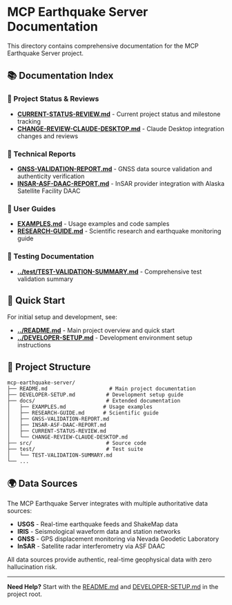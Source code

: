 # MCP Earthquake Server Documentation

This directory contains comprehensive documentation for the MCP Earthquake Server project.

## 📚 Documentation Index

### 🎯 Project Status & Reviews
- **[CURRENT-STATUS-REVIEW.md](CURRENT-STATUS-REVIEW.md)** - Current project status and milestone tracking
- **[CHANGE-REVIEW-CLAUDE-DESKTOP.md](CHANGE-REVIEW-CLAUDE-DESKTOP.md)** - Claude Desktop integration changes and reviews

### 🔬 Technical Reports
- **[GNSS-VALIDATION-REPORT.md](GNSS-VALIDATION-REPORT.md)** - GNSS data source validation and authenticity verification
- **[INSAR-ASF-DAAC-REPORT.md](INSAR-ASF-DAAC-REPORT.md)** - InSAR provider integration with Alaska Satellite Facility DAAC

### 📖 User Guides
- **[EXAMPLES.md](EXAMPLES.md)** - Usage examples and code samples
- **[RESEARCH-GUIDE.md](RESEARCH-GUIDE.md)** - Scientific research and earthquake monitoring guide

### 🧪 Testing Documentation
- **[../test/TEST-VALIDATION-SUMMARY.md](../test/TEST-VALIDATION-SUMMARY.md)** - Comprehensive test validation summary

## 🚀 Quick Start

For initial setup and development, see:
- **[../README.md](../README.md)** - Main project overview and quick start
- **[../DEVELOPER-SETUP.md](../DEVELOPER-SETUP.md)** - Development environment setup instructions

## 📁 Project Structure

```
mcp-earthquake-server/
├── README.md                    # Main project documentation
├── DEVELOPER-SETUP.md          # Development setup guide
├── docs/                       # Extended documentation
│   ├── EXAMPLES.md            # Usage examples
│   ├── RESEARCH-GUIDE.md      # Scientific guide
│   ├── GNSS-VALIDATION-REPORT.md
│   ├── INSAR-ASF-DAAC-REPORT.md
│   ├── CURRENT-STATUS-REVIEW.md
│   └── CHANGE-REVIEW-CLAUDE-DESKTOP.md
├── src/                        # Source code
├── test/                       # Test suite
│   └── TEST-VALIDATION-SUMMARY.md
└── ...
```

## 🌍 Data Sources

The MCP Earthquake Server integrates with multiple authoritative data sources:

- **USGS** - Real-time earthquake feeds and ShakeMap data
- **IRIS** - Seismological waveform data and station networks  
- **GNSS** - GPS displacement monitoring via Nevada Geodetic Laboratory
- **InSAR** - Satellite radar interferometry via ASF DAAC

All data sources provide authentic, real-time geophysical data with zero hallucination risk.

---

**Need Help?** Start with the [README.md](../README.md) and [DEVELOPER-SETUP.md](../DEVELOPER-SETUP.md) in the project root.
